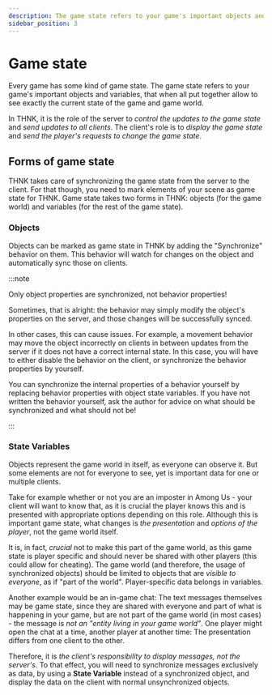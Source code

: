 ```yaml
---
description: The game state refers to your game's important objects and variables, that when all put together allow to see exactly the current state of the game and game world.
sidebar_position: 3
---
```


# Game state

Every game has some kind of game state. The game state refers to your game's important objects and variables, that when all put together allow to see exactly the current state of the game and game world.

In THNK, it is the role of the server to _control the updates to the game state_ and _send updates to all clients_. The client's role is to _display the game state_ and _send the player's requests to change the game state_.

## Forms of game state

THNK takes care of synchronizing the game state from the server to the client. For that though, you need to mark elements of your scene as game state for THNK. Game state takes two forms in THNK: objects (for the game world) and variables (for the rest of the game state).

### Objects

Objects can be marked as game state in THNK by adding the "Synchronize" behavior on them. This behavior will watch for changes on the object and automatically sync those on clients.

:::note

Only object properties are synchronized, not behavior properties!

Sometimes, that is alright: the behavior may simply modify the object's properties on the server, and those changes will be successfully synced.

In other cases, this can cause issues. For example, a movement behavior may move the object incorrectly on clients in between updates from the server if it does not have a correct internal state. In this case, you will have to either disable the behavior on the client, or synchronize the behavior properties by yourself.

You can synchronize the internal properties of a behavior yourself by replacing behavior properties with object state variables. If you have not written the behavior yourself, ask the author for advice on what should be synchronized and what should not be!

:::

### State Variables

Objects represent the game world in itself, as everyone can observe it. But some elements are not for everyone to see, yet is important data for one or multiple clients.

Take for example whether or not you are an imposter in Among Us - your client will want to know that, as it is crucial the player knows this and is presented with appropriate options depending on this role. Although this is important game state, what changes is _the presentation_ and _options of the player_, not the game world itself.

It is, in fact, _crucial_ not to make this part of the game world, as this game state is player specific and should never be shared with other players (this could allow for cheating). The game world (and therefore, the usage of synchronized objects) should be limited to objects that are _visible to everyone_, as if "part of the world". Player-specific data belongs in variables.

Another example would be an in-game chat: The text messages themselves may be game state, since they are shared with everyone and part of what is happening in your game, but are not part of the game world (in most cases) - the message is _not an "entity living in your game world"_. One player might open the chat at a time, another player at another time: The presentation differs from one client to the other.

Therefore, it is _the client's responsibility to display messages, not the server's_. To that effect, you will need to synchronize messages exclusively as data, by using a **State Variable** instead of a synchronized object, and display the data on the client with normal unsynchronized objects.
